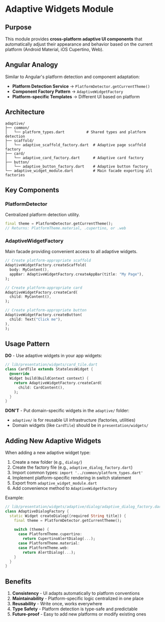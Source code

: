 # Adaptive Widgets Module

## Purpose

This module provides **cross-platform adaptive UI components** that automatically adjust their appearance and behavior based on the current platform (Android Material, iOS Cupertino, Web).

## Angular Analogy

Similar to Angular's platform detection and component adaptation:
- **Platform Detection Service** → `PlatformDetector.getCurrentTheme()`
- **Component Factory Pattern** → `AdaptiveWidgetFactory`
- **Platform-specific Templates** → Different UI based on platform

## Architecture

```
adaptive/
├── common/
│   └── platform_types.dart          # Shared types and platform detection
├── scaffold/
│   └── adaptive_scaffold_factory.dart  # Adaptive page scaffold factory
├── card/
│   └── adaptive_card_factory.dart      # Adaptive card factory
├── button/
│   └── adaptive_button_factory.dart    # Adaptive button factory
└── adaptive_widget_module.dart         # Main facade exporting all factories
```

## Key Components

### PlatformDetector
Centralized platform detection utility.
```dart
final theme = PlatformDetector.getCurrentTheme();
// Returns: PlatformTheme.material, .cupertino, or .web
```

### AdaptiveWidgetFactory
Main facade providing convenient access to all adaptive widgets.
```dart
// Create platform-appropriate scaffold
AdaptiveWidgetFactory.createScaffold(
  body: MyContent(),
  appBar: AdaptiveWidgetFactory.createAppBar(title: "My Page"),
);

// Create platform-appropriate card
AdaptiveWidgetFactory.createCard(
  child: MyContent(),
);

// Create platform-appropriate button
AdaptiveWidgetFactory.createButton(
  child: Text("Click me"),
),
);
```

## Usage Pattern

**DO** - Use adaptive widgets in your app widgets:
```dart
// lib/presentation/widgets/card_tile.dart
class CardTile extends StatelessWidget {
  @override
  Widget build(BuildContext context) {
    return AdaptiveWidgetFactory.createCard(
      child: CardContent(),
    );
  }
}
```

**DON'T** - Put domain-specific widgets in the `adaptive/` folder:
- `adaptive/` is for reusable UI infrastructure (factories, utilities)
- Domain widgets (like `CardTile`) should be in `presentation/widgets/`

## Adding New Adaptive Widgets

When adding a new adaptive widget type:

1. Create a new folder (e.g., `dialog/`)
2. Create the factory file (e.g., `adaptive_dialog_factory.dart`)
3. Import common types: `import '../common/platform_types.dart'`
4. Implement platform-specific rendering in switch statement
5. Export from `adaptive_widget_module.dart`
6. Add convenience method to `AdaptiveWidgetFactory`

Example:
```dart
// lib/presentation/widgets/adaptive/dialog/adaptive_dialog_factory.dart
class AdaptiveDialogFactory {
  static Widget createDialog({required String title}) {
    final theme = PlatformDetector.getCurrentTheme();
    
    switch (theme) {
      case PlatformTheme.cupertino:
        return CupertinoAlertDialog(...);
      case PlatformTheme.material:
      case PlatformTheme.web:
        return AlertDialog(...);
    }
  }
}
```

## Benefits

1. **Consistency** - UI adapts automatically to platform conventions
2. **Maintainability** - Platform-specific logic centralized in one place
3. **Reusability** - Write once, works everywhere
4. **Type Safety** - Platform detection is type-safe and predictable
5. **Future-proof** - Easy to add new platforms or modify existing ones